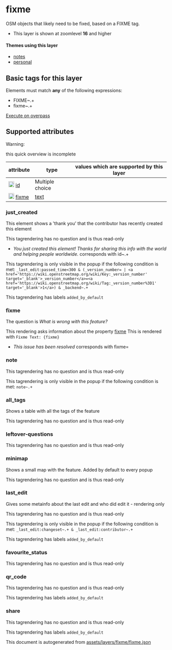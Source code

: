 [//]: # (WARNING: this file is automatically generated. Please find the sources at the bottom and edit those sources)

 fixme 
=======





OSM objects that likely need to be fixed, based on a FIXME tag.






  - This layer is shown at zoomlevel **16** and higher




#### Themes using this layer 





  - [notes](https://mapcomplete.org/notes)
  - [personal](https://mapcomplete.org/personal)




 Basic tags for this layer 
---------------------------



Elements must match **any** of the following expressions:

 - FIXME~.+
 - fixme~.+

[Execute on overpass](http://overpass-turbo.eu/?Q=%5Bout%3Ajson%5D%5Btimeout%3A90%5D%3B%28%20%20%20%20nwr%5B%22FIXME%22%5D%28%7B%7Bbbox%7D%7D%29%3B%0A%20%20%20%20nwr%5B%22fixme%22%5D%28%7B%7Bbbox%7D%7D%29%3B%0A%29%3Bout%20body%3B%3E%3Bout%20skel%20qt%3B)



 Supported attributes 
----------------------



Warning: 

this quick overview is incomplete



attribute | type | values which are supported by this layer
----------- | ------ | ------------------------------------------
[<img src='https://mapcomplete.org/assets/svg/statistics.svg' height='18px'>](https://taginfo.openstreetmap.org/keys/id#values) [id](https://wiki.openstreetmap.org/wiki/Key:id) | Multiple choice | 
[<img src='https://mapcomplete.org/assets/svg/statistics.svg' height='18px'>](https://taginfo.openstreetmap.org/keys/fixme#values) [fixme](https://wiki.openstreetmap.org/wiki/Key:fixme) | [text](../SpecialInputElements.md#text) | [](https://wiki.openstreetmap.org/wiki/Tag:fixme%3D)




### just_created 



This element shows a 'thank you' that the contributor has recently created this element

This tagrendering has no question and is thus read-only





  - *You just created this element! Thanks for sharing this info with the world and helping people worldwide.*  corresponds with  id~.+


This tagrendering is only visible in the popup if the following condition is met: `_last_edit:passed_time<300 & (_version_number= | <a href='https://wiki.openstreetmap.org/wiki/Key:_version_number' target='_blank'>_version_number</a>=<a href='https://wiki.openstreetmap.org/wiki/Tag:_version_number%3D1' target='_blank'>1</a>) & _backend~.+`

This tagrendering has labels  `added_by_default`



### fixme 



The question is  *What is wrong with this feature?*

This rendering asks information about the property  [fixme](https://wiki.openstreetmap.org/wiki/Key:fixme) This is rendered with  `Fixme Text: {fixme}`



  - *This issue has been resolved*  corresponds with  fixme=




### note 



This tagrendering has no question and is thus read-only



This tagrendering is only visible in the popup if the following condition is met: `note~.+`



### all_tags 



Shows a table with all the tags of the feature

This tagrendering has no question and is thus read-only





### leftover-questions 



This tagrendering has no question and is thus read-only





### minimap 



Shows a small map with the feature. Added by default to every popup

This tagrendering has no question and is thus read-only





### last_edit 



Gives some metainfo about the last edit and who did edit it - rendering only

This tagrendering has no question and is thus read-only



This tagrendering is only visible in the popup if the following condition is met: `_last_edit:changeset~.+ & _last_edit:contributor~.+`

This tagrendering has labels  `added_by_default`



### favourite_status 



This tagrendering has no question and is thus read-only





### qr_code 



This tagrendering has no question and is thus read-only



This tagrendering has labels  `added_by_default`



### share 



This tagrendering has no question and is thus read-only



This tagrendering has labels  `added_by_default` 

This document is autogenerated from [assets/layers/fixme/fixme.json](https://github.com/pietervdvn/MapComplete/blob/develop/assets/layers/fixme/fixme.json)
